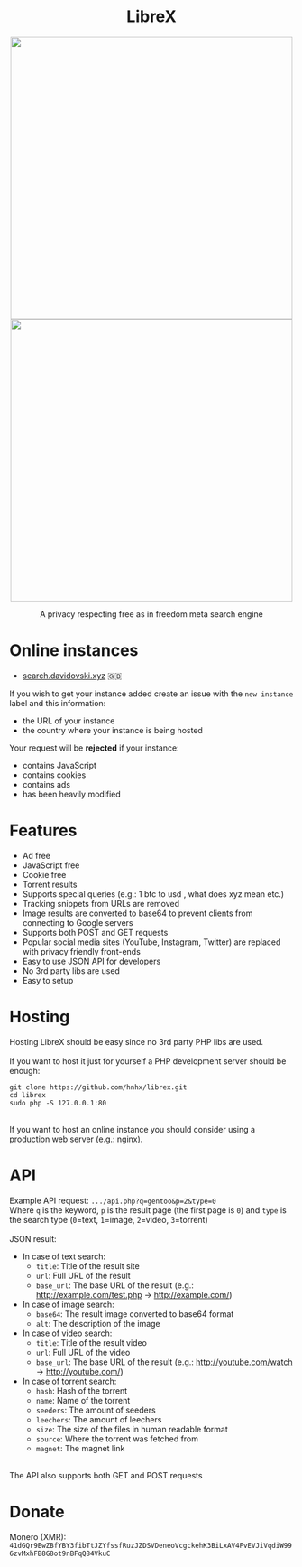 <h1 align="center">LibreX</h1>

<p align="center">
  <img src="https://user-images.githubusercontent.com/49120638/155693689-d217d78d-42a7-4b35-b5f3-8b6eca1b8553.png" width=500>
  <img src="https://user-images.githubusercontent.com/49120638/155693795-7a35e40c-4f02-499c-9711-586d6c1f9f42.png" width=500>
</p>


<p align="center">A privacy respecting free as in freedom meta search engine</p>

# Online instances
+ [search.davidovski.xyz](https://search.davidovski.xyz/) 🇬🇧

If you wish to get your instance added create an issue with the `new instance` label and this information:
+ the URL of your instance
+ the country where your instance is being hosted

Your request will be **rejected** if your instance:
+ contains JavaScript
+ contains cookies
+ contains ads
+ has been heavily modified

# Features
+ Ad free
+ JavaScript free
+ Cookie free
+ Torrent results
+ Supports special queries (e.g.: 1 btc to usd , what does xyz mean etc.)
+ Tracking snippets from URLs are removed
+ Image results are converted to base64 to prevent clients from connecting to Google servers
+ Supports both POST and GET requests
+ Popular social media sites (YouTube, Instagram, Twitter) are replaced with privacy friendly front-ends
+ Easy to use JSON API for developers
+ No 3rd party libs are used
+ Easy to setup

# Hosting
Hosting LibreX should be easy since no 3rd party PHP libs are used.<br/><br/>
If you want to host it just for yourself a PHP development server should be enough:
```
git clone https://github.com/hnhx/librex.git
cd librex
sudo php -S 127.0.0.1:80
```
<br/>
If you want to host an online instance you should consider using a production web server (e.g.: nginx).

# API
Example API request: `.../api.php?q=gentoo&p=2&type=0` <br/>
Where `q` is the keyword, `p` is the result page (the first page is `0`) and `type` is the search type (`0`=text, `1`=image, `2`=video, `3`=torrent)
<br/><br/>
JSON result:
+ In case of text search:
  + `title`: Title of the result site
  + `url`: Full URL of the result
  + `base_url`: The base URL of the result (e.g.: http://example.com/test.php ->  http://example.com/)
+ In case of image search:
  + `base64`: The result image converted to base64 format
  + `alt`: The description of the image
+ In case of video search:
  + `title`: Title of the result video
  + `url`: Full URL of the video
  + `base_url`: The base URL of the result (e.g.: http://youtube.com/watch ->  http://youtube.com/)
+ In case of torrent search:
  + `hash`: Hash of the torrent
  + `name`: Name of the torrent
  + `seeders`: The amount of seeders
  + `leechers`: The amount of leechers
  + `size`: The size of the files in human readable format
  + `source`: Where the torrent was fetched from
  + `magnet`: The magnet link

<br/>
The API also supports both GET and POST requests

# Donate
Monero (XMR): `41dGQr9EwZBfYBY3fibTtJZYfssfRuzJZDSVDeneoVcgckehK3BiLxAV4FvEVJiVqdiW996zvMxhFB8G8ot9nBFqQ84VkuC`
